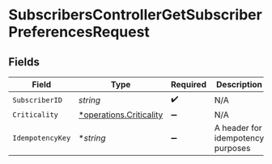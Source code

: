 # SubscribersControllerGetSubscriberPreferencesRequest


## Fields

| Field                                                             | Type                                                              | Required                                                          | Description                                                       |
| ----------------------------------------------------------------- | ----------------------------------------------------------------- | ----------------------------------------------------------------- | ----------------------------------------------------------------- |
| `SubscriberID`                                                    | *string*                                                          | :heavy_check_mark:                                                | N/A                                                               |
| `Criticality`                                                     | [*operations.Criticality](../../models/operations/criticality.md) | :heavy_minus_sign:                                                | N/A                                                               |
| `IdempotencyKey`                                                  | **string*                                                         | :heavy_minus_sign:                                                | A header for idempotency purposes                                 |